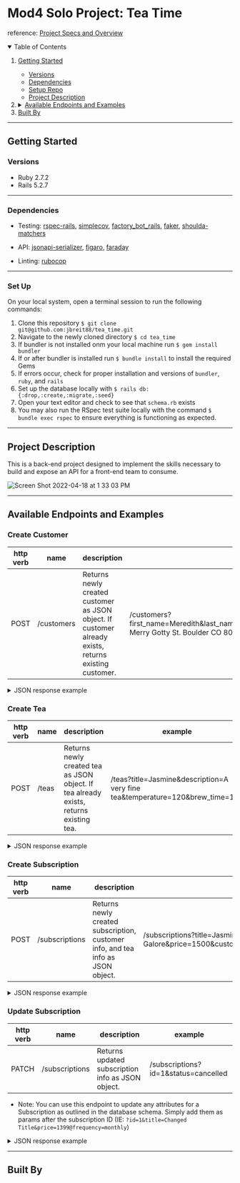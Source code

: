 <!-- Maybe add a photo here -->

# Mod4 Solo Project: Tea Time

reference: [Project Specs and Overview](https://mod4.turing.edu/projects/take_home/)

<details open="open">
  <summary>Table of Contents</summary>
  <ol>
    <li><a href="#getting-started">Getting Started</a></li>
    <ul>
      <li><a href="#versions">Versions</a></li>
      <li><a href="#dependencies">Dependencies</a></li>
      <li><a href="#set-up">Setup Repo</a></li>
      <li><a href="#project-description">Project Description</a></li>
    </ul>
    <!-- Available Endpoints and Examples -->
    <li>
      <details>
        <summary><a href="#available-endpoints-and-examples">Available Endpoints and Examples</a></summary>
        <ul>
          <li><a href="#create-customer">Create Customer</a></li>
          <li><a href="#create-tea">Create Tea</a></li>
          <li><a href="#create-subscription">Create Subscription</a></li>
          <li><a href="#update-subscription">Update Subscription</a></li>
        </ul>
      </details>
    </li>
    <li><a href="built-by">Built By</a></li>
  </ol>
</details>
  

----------

## Getting Started

### Versions

- Ruby 2.7.2
- Rails 5.2.7

----------

### Dependencies

- Testing: [rspec-rails](https://github.com/rspec/rspec-rails), [simplecov](https://github.com/simplecov-ruby/simplecov), [factory_bot_rails](https://github.com/thoughtbot/factory_bot_rails), [faker](https://github.com/vajradog/faker-rails), [shoulda-matchers](https://github.com/thoughtbot/shoulda-matchers)

- API: [jsonapi-serializer](https://github.com/fotinakis/jsonapi-serializers), [figaro](https://medium.com/@MinimalGhost/the-figaro-gem-an-easier-way-to-securely-configure-rails-applications-c6f963b7e993), [faraday](https://github.com/lostisland/faraday)

- Linting: [rubocop](https://github.com/rubocop/rubocop)

----------

### Set Up
On your local system, open a terminal session to run the following commands:
1. Clone this repository `$ git clone git@github.com:jbreit88/tea_time.git`
2. Navigate to the newly cloned directory `$ cd tea_time`
3. If bundler is not installed onm your local machine run `$ gem install bundler`
4. If or after bundler is installed run `$ bundle install` to install the required Gems
5. If errors occur, check for proper installation and versions of `bundler`, `ruby`, and `rails`
6. Set up the database locally with `$ rails db:{:drop,:create,:migrate,:seed}`
7. Open your text editor and check to see that `schema.rb` exists
8. You may also run the RSpec test suite locally with the command `$ bundle exec rspec` to ensure everything is functioning as expected.

----------

## Project Description

This is a back-end project designed to implement the skills necessary to build and expose an API for a front-end team to consume.

![Screen Shot 2022-04-18 at 1 33 03 PM](https://user-images.githubusercontent.com/88853324/164088610-90a08833-1d99-45f2-83aa-9a918ed88f3d.png)

----------

## Available Endpoints and Examples
<!-- Add static postman collection here when created -->

### Create Customer

| http verb | name | description | example |
| --- | --- | --- | --- |
| POST | /customers | Returns newly created customer as JSON object. If customer already exists, returns existing customer. | /customers?first_name=Meredith&last_name=otwaldG&email=merry@gotty.edu&address=1234 Merry Gotty St. Boulder CO 80304 

<details>
    <summary> JSON response example </summary>

Create Customer:
```json
  {
    "data": {
        "id": "2",
        "type": "customer",
        "attributes": {
            "first_name": "Meredith",
            "last_name": "Gotwald",
            "email": "merry@gotty.edu",
            "address": "1234 Merry Gotty St. Boulder CO 80304"
        }
    }
}
```
</details>

### Create Tea

| http verb | name | description | example |
| --- | --- | --- | --- |
| POST | /teas | Returns newly created tea as JSON object. If tea already exists, returns existing tea. | /teas?title=Jasmine&description=A very fine tea&temperature=120&brew_time=180 

<details>
    <summary> JSON response example </summary>

Create Tea:
```json
  {
    "data": {
        "id": "2",
        "type": "tea",
        "attributes": {
            "title": "Jasmine",
            "description": "A very fine tea",
            "temperature": 120,
            "brew_time": 180
        }
    }
}
```
</details>

### Create Subscription

| http verb | name | description | example |
| --- | --- | --- | --- |
| POST | /subscriptions | Returns newly created subscription, customer info, and tea info as JSON object. | /subscriptions?title=Jasmine Galore&price=1500&customer_id=1&tea_id=1&frequency=weekly 

<details>
    <summary> JSON response example </summary>

Create Subscription:
```json
{
    "data": {
        "id": "3",
        "type": "subscription",
        "attributes": {
            "title": "Jasmine Galore",
            "price": 1500,
            "status": "active",
            "frequency": "weekly",
            "customer": {
                "id": 1,
                "first_name": "Mel",
                "last_name": "Gibson",
                "email": "mel@gibson.com",
                "address": "1234 Hollywood St., Los Angeles, CA, 11111",
                "created_at": "2022-04-18T22:28:04.415Z",
                "updated_at": "2022-04-18T22:28:04.415Z"
            },
            "tea": {
                "id": 1,
                "title": "Earl Grey",
                "description": "This tea is delicious. Full of caffeine. Good for waking up in the morning.",
                "temperature": 180,
                "brew_time": 180,
                "created_at": "2022-04-18T22:28:04.424Z",
                "updated_at": "2022-04-18T22:28:04.424Z"
            }
        }
    }
}
```
</details>

### Update Subscription

| http verb | name | description | example |
| --- | --- | --- | --- |
| PATCH | /subscriptions | Returns updated subscription info as JSON object. | /subscriptions?id=1&status=cancelled

- Note: You can use this endpoint to update any attributes for a Subscription as outlined in the database schema. Simply add them as params after the subscription ID (IE: `?id=1&title=Changed Title&price=1399@frequency=monthly`)
<details>
    <summary> JSON response example </summary>

Update Subscription:
```json
{
    "data": {
        "id": "1",
        "type": "subscription",
        "attributes": {
            "title": "Jasmine Galore",
            "price": 1500,
            "status": "cancelled",
            "frequency": "weekly",
            "customer": {
                "id": 1,
                "first_name": "Mel",
                "last_name": "Gibson",
                "email": "mel@gibson.com",
                "address": "1234 Hollywood St., Los Angeles, CA, 11111",
                "created_at": "2022-04-18T22:28:04.415Z",
                "updated_at": "2022-04-18T22:28:04.415Z"
            },
            "tea": {
                "id": 1,
                "title": "Earl Grey",
                "description": "This tea is delicious. Full of caffeine. Good for waking up in the morning.",
                "temperature": 180,
                "brew_time": 180,
                "created_at": "2022-04-18T22:28:04.424Z",
                "updated_at": "2022-04-18T22:28:04.424Z"
            }
        }
    }
}
```
</details>

----------

## Built By
